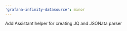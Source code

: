 ```yaml
---
'grafana-infinity-datasource': minor
---
```


Add Assistant helper for creating JQ and JSONata parser

